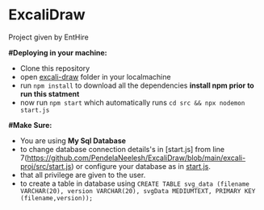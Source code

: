 # ExcaliDraw
Project given by EntHire

**#Deploying in your machine:**
- Clone this repository
- open [excali-draw](https://github.com/PendelaNeelesh/ExcaliDraw/tree/main/excali-proj) folder in your localmachine
- run `npm install` to download all the dependencies **install npm prior to run this statment**
- now run `npm start` which automatically runs `cd src && npx nodemon start.js`
 
**#Make Sure:**
- You are using **My Sql Database**
- to change database connection details's in [start.js] from line 7(https://github.com/PendelaNeelesh/ExcaliDraw/blob/main/excali-proj/src/start.js) or configure your database as in [start.js](https://github.com/PendelaNeelesh/ExcaliDraw/blob/main/excali-proj/src/start.js).
- that all privilege are given to the user.
- to create a table in database using `CREATE TABLE svg_data (filename VARCHAR(20), version VARCHAR(20), svgData MEDIUMTEXT, PRIMARY KEY (filename,version));`
